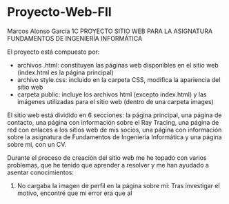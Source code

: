 # Proyecto-Web-FII
Marcos Alonso García 1C
PROYECTO SITIO WEB PARA LA ASIGNATURA FUNDAMENTOS DE INGENIERÍA INFORMÁTICA

El proyecto está compuesto por:
- archivos .html: constituyen las páginas web disponibles en el sitio web (index.html es la página principal)
- archivo style.css: incluido en la carpeta CSS, modifica la apariencia del sitio web
- carpeta public: incluye los archivos html (excepto index.html) y las imágenes utilizadas para el sitio web (dentro de una carpeta images)

El sitio web está dividido en 6 secciones: la página principal, una página de contacto, una página con información sobre el Ray Tracing, una página de red con enlaces a los sitios web de mis socios, una página con información sobre la asignatura de Fundamentos de Ingeniería Informática y una página sobre mi, con un CV.

Durante el proceso de creación del sitio web me he topado con varios problemas, que he tenido que aprender a resolver y me han ayudado a asentar conocimientos:
1. No cargaba la imagen de perfil en la página sobre mi: Tras investigar el motivo, encontré que mi error era que al  
